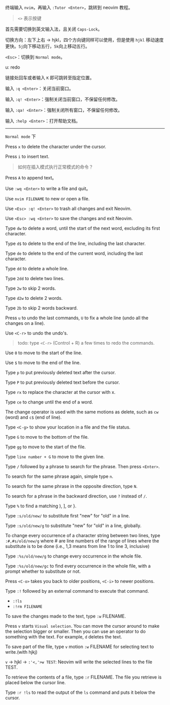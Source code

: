 终端输入 `nvim`，再输入 `:Tutor <Enter>`，跳转到 neovim 教程。 

> `<>` 表示按键

首先需要切换到英文输入法，且关闭 `Caps-Lock`。

切换方向：左下上右 -> hjkl，四个方向键同样可以使用，但是使用 `hjkl` 移动速度更快。`5j`向下移动五行，`5k`向上移动五行。

`<Esc>`：切换到 `Normal mode`。

u: redo

链接处回车或者输入 `K` 即可跳转至指定位置。

输入 `:q <Enter>`：关闭当前窗口。

输入 `:q! <Enter>`：强制关闭当前窗口，不保留任何修改。

输入 `:qa! <Enter>`：强制关闭所有窗口，不保留任何修改。

输入 `:help <Enter>`：打开帮助文档。

<hr>

`Normal mode` 下

Press `x` to delete the  character under the cursor.

Press `i` to insert text.

> 如何在插入模式执行正常模式的命令？

Press `A` to append text。

Use `:wq <Enter>` to write a file and quit。

Use `nvim FILENAME` to new or open a file.

Use `<Esc> :q! <Enter>` to trash all changes and exit Neovim.

Use `<Esc> :wq <Enter>` to save the changes and exit Neovim.

Type `dw` to delete a word, until the start of the next word, excluding its first character.

Type `d$` to delete to the end of the line, including the last character.

Type `de` to delete to the end of the current word, including the last character.

Type `dd` to delete a whole line.

Type `2dd` to delete two lines.

Type `2w` to skip 2 words.

Type `d2w` to delete 2 words.

Type `2b` to skip 2 words backward.

Press `u` to undo the last commands, `U` to fix a whole line (undo all the changes on a line).

Use `<C-r>` to undo the undo's.

> todo: type `<C-r>` (Control + R) a few times to redo the commands.

Use `0` to move to the start of the line.

Use `$` to move to the end of the line.

Type `p` to put previously deleted text after the cursor. 

Type `P` to put previously deleted text before the cursor. 

Type `rx` to replace the character at the cursor with x.

Type `ce` to change until the end of a word.

The change operator is used with the same motions as delete, such as `cw` (word) and `c$` (end of line).

Type `<C-g>` to show your location in a file and the file status. 

Type `G` to move to the bottom of the file.

Type `gg` to move to the start of the file.

Type `line number + G` to move to the given line.

Type `/` followed by a phrase to search for the phrase. Then press `<Enter>`.

To search for the same phrase again, simple type `n`. 

To search for the same phrase in the opposite direction, type `N`.

To search for a phrase in the backward direction, use `?` instead of `/`.

Type `%` to find a matching ), ], or }.

Type `:s/old/new/` to substitute first "new" for "old" in a line.

Type `:s/old/new/g` to substitute "new" for "old" in a line, globally.

To change every occurrence of a character string between two lines, type `:#,#s/old/new/g` where # are line numbers of the range of lines where the substitute is to be done (i.e., 1,3 means from line 1 to line 3, inclusive)

Type `:%s/old/new/g` to change every occurrence in the whole file.

Type `:%s/old/new/gc` to find every occurrence in the whole file, with a prompt whether to substitute or not.

Press `<C-o>` takes you back to older positions, `<C-i>` to newer positions.

Type `:!` followed by an external command to execute that command.
- `:!ls`
- `:!rm FILENAME`

To save the changes made to the text, type `:w` FILENAME.

Press `v` starts `Visual selection`. You can move the cursor around to make the selection bigger or smaller. Then you can use an operator to do something with the text. For example, `d` deletes the text.

To save part of the file, type `v` motion `:w` FILENAME for selecting text to write.(with hjkj)

`v` -> hjkl -> `:'<,'>w TEST`: Neovim will write the selected lines to the file TEST.

To retrieve the contents of a file, type `:r` FILENAME. The file you retrieve is placed below the cursor line.

Type `:r !ls` to read the output of the `ls` command and puts it below the cursor.



